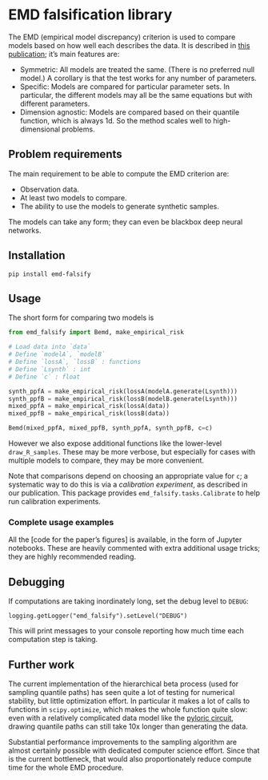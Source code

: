 # EMD falsification library

The EMD (empirical model discrepancy) criterion is used to compare models based on how well each describes the data.
It is described in [this publication](); it’s main features are:
- Symmetric: All models are treated the same. (There is no preferred null model.)
  A corollary is that the test works for any number of parameters.
- Specific: Models are compared for particular parameter sets. In particular, the different models may all be the same equations but with different parameters.
- Dimension agnostic: Models are compared based on their quantile function, which is always 1d. So the method scales well to high-dimensional problems.

## Problem requirements

The main requirement to be able to compute the EMD criterion are:

- Observation data.
- At least two models to compare.
- The ability to use the models to generate synthetic samples.

The models can take any form; they can even be blackbox deep neural networks.

## Installation

    pip install emd-falsify

## Usage

The short form for comparing two models is

```python
from emd_falsify import Bemd, make_empirical_risk

# Load data into `data`
# Define `modelA`, `modelB`
# Define `lossA`, `lossB` : functions
# Define `Lsynth` : int
# Define `c` : float

synth_ppfA = make_empirical_risk(lossA(modelA.generate(Lsynth)))
synth_ppfB = make_empirical_risk(lossB(modelB.generate(Lsynth)))
mixed_ppfA = make_empirical_risk(lossA(data))
mixed_ppfB = make_empirical_risk(lossB(data))

Bemd(mixed_ppfA, mixed_ppfB, synth_ppfA, synth_ppfB, c=c)
```

However we also expose additional functions like the lower-level `draw_R_samples`.
These may be more verbose, but especially for cases with multiple models to compare,
they may be more convenient.

Note that comparisons depend on choosing an appropriate value for `c`; a systematic way to do this is via a *calibration experiment*, as described in our publication.
This package provides `emd_falsify.tasks.Calibrate` to help run calibration experiments.

### Complete usage examples

All the [code for the paper’s figures] is available, in the form of Jupyter notebooks.
These are heavily commented with extra additional usage tricks; they are highly recommended reading.


## Debugging

If computations are taking inordinately long, set the debug level to `DEBUG`:

    
    logging.getLogger("emd_falsify").setLevel("DEBUG")

This will print messages to your console reporting how much time each computation step is taking.

## Further work

The current implementation of the hierarchical beta process (used for sampling quantile paths) has seen quite a lot of testing for numerical stability, but little optimization effort. In particular it makes a lot of calls to functions in `scipy.optimize`, which makes the whole function quite slow: even with a relatively complicated data model like the [pyloric circuit](https://alcrene.github.io/pyloric-network-simulator/pyloric_simulator/prinz2004.html), drawing quantile paths can still take 10x longer than generating the data.

Substantial performance improvements to the sampling algorithm are almost certainly possible with dedicated computer science effort. Since that is the current bottleneck, that would also proportionately reduce compute time for the whole EMD procedure.
